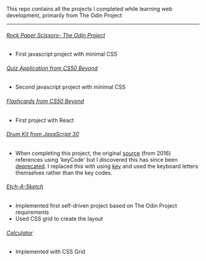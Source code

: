 This repo contains all the projects I completed while learning web development, primarily from The Odin Project

---

###### [Rock Paper Scissors- The Odin Project](https://apettenati.github.io/the-odin-project/rock-paper-scissors/game.html)
- First javascript project with minimal CSS

###### [Quiz Application from CS50 Beyond](https://apettenati.github.io/the-odin-project/quiz/quiz.html)
- Second javascript project with minimal CSS

###### [Flashcards from CS50 Beyond](https://apettenati.github.io/the-odin-project/flashcards/flashcards.html)
- First project with React

###### [Drum Kit from JavaScript 30](https://apettenati.github.io/the-odin-project/JS30/01.drum-kit/index.html)
- When completing this project, the original [source](https://javascript30.com/) (from 2016) references using 'keyCode' but I discovered this has since been [deprecated](https://developer.mozilla.org/en-US/docs/Web/API/KeyboardEvent/keyCode). I replaced this with using [key](https://developer.mozilla.org/en-US/docs/Web/API/KeyboardEvent/key) and used the keyboard letters themselves rather than the key codes.

###### [Etch-A-Sketch](https://apettenati.github.io/the-odin-project/etch-a-sketch/index.html)
- Implemented first self-driven project based on The Odin Project requirements
- Used CSS grid to create the layout

###### [Calculator](https://apettenati.github.io/the-odin-project/calculator/index.html)
- Implemented with CSS Grid
